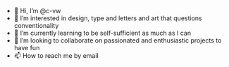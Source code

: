 - 👋 Hi, I’m @c-vw
- 👀 I’m interested in design, type and letters and art that questions conventionality
- 🌱 I’m currently learning to be self-sufficient as much as I can
- 💞️ I’m looking to collaborate on passionated and enthusiastic projects to have fun
- 📫 How to reach me by email

<!---
c-vw/c-vw is a ✨ special ✨ repository because its `README.md` (this file) appears on your GitHub profile.
You can click the Preview link to take a look at your changes.
--->
